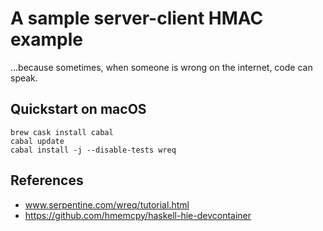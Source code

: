 # A sample server-client HMAC example

...because sometimes, when someone is wrong on the internet, code can speak.


## Quickstart on macOS

    brew cask install cabal
    cabal update
    cabal install -j --disable-tests wreq


## References

- www.serpentine.com/wreq/tutorial.html
- https://github.com/hmemcpy/haskell-hie-devcontainer